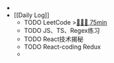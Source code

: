 -
- [[Daily Log]]
	- TODO LeetCode >[🍅🍅🍅 75min](#agenda-pomo://?t=f-1689914303971-1500%2Cf-1689926229430-1500%2Cf-1689928043791-1500)
	- TODO JS、TS、Regex练习
	- TODO React技术揭秘
	- TODO React-coding Redux
	-